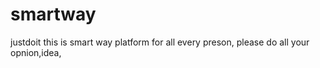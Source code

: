 # smartway
justdoit
this is smart way platform for all every preson, please do all your opnion,idea,
